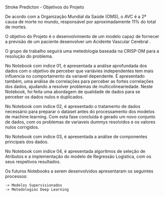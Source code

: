 
Stroke Predicton - Objetivos do Projeto


De acordo com a Organização Mundial da Saúde (OMS), o AVC é a 2ª causa de morte no mundo, responsável por aproximadamente 11% do total de mortes.

O objetivo do Projeto é o desenvolvimento de um modelo capaz de fornecer a previsão de um paciente desenvolver um Acidente Vascular Cerebral .

O grupo de trabalho seguirá uma metedologia baseada na CRISP-DM para a resolução do problema.

No Notebook com indice 01, é apresentada a análise aprofundada dos dados com o objetivo de perceber que variávies independentes tem mais influencia no comportamento da variavel dependente. É apresentado também, uma análise de correlações para perceber as fortes correlações dos dados, ajudando a resolver problemas de multicolineariedade. Neste Notebook, foi feita uma abordagem de qualidade de dados para se perceber os dados nulos e duplicados.

No Notebook com indice 02, é apresentado o tratamento de dados necessário para preparar o dataset antes do processamento dos modelos de machine learning. Com esta fase concluida é gerado um novo conjunto de dados, com os problemas de variaveis dummys resolvidos e os valores nulos corrigidos.

No Notebook com indice 03, é apresentada a análise de componentes principais dos dados. 

No Notebook com indice 04, é apresentada algoritmos de seleção de Atributos e a implementação do modelo de Regressão Logistica, com os seus respetivos resultados. 

Os futuros Notebooks a serem desenvolvidos apresentaram os seguintes processos: 

    -> Modelos Supervisionados
    -> Metedologias Deep Learning
